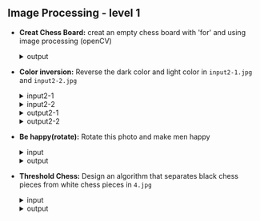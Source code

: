 ## Image Processing - level 1 

- **Creat Chess Board:** creat an empty chess board with 'for' and using image processing (openCV)
  <details>
    <summary>output</summary>
    <br>
    <img src="https://github.com/hoseindamavandi/Image-Processing/blob/main/Level-1/Creat%20Chess%20Board/output.jpg?raw=true" width="350" title="input2-2">

  </details>
  
- **Color inversion:** Reverse the dark color and light color in `input2-1.jpg` and `input2-2.jpg`
  <details>
    <summary>input2-1</summary>
    <br>
    <img src="https://user-images.githubusercontent.com/83751182/142157138-cf1b6801-016e-48b3-9014-3d44b470ac02.png" width="350" title="input2-1">

  </details>
  <details>
    <summary>input2-2</summary>
    <br>
    <img src="https://user-images.githubusercontent.com/83751182/142157404-bbd17c70-87a0-4427-97c2-2cbe825d4306.png" width="350" title="input2-2">

  </details>
  
    <details>
    <summary>output2-1</summary>
    <br>
    <img src="https://github.com/hoseindamavandi/Image-Processing/blob/main/Level-1/Color%20inversion/output2-1.jpg?raw=true" width="350" title="input2-1">

  </details>
  <details>
    <summary>output2-2</summary>
    <br>
    <img src="https://github.com/hoseindamavandi/Image-Processing/blob/main/Level-1/Color%20inversion/output2-2.jpg?raw=true" width="350" title="input2-2">

  </details>
- **Be happy(rotate):** Rotate this photo and make men happy
  <details>
    <summary>input</summary>
    <br>
    <img src="https://user-images.githubusercontent.com/83751182/142156512-b56a7cd4-195d-42ba-aaa1-51a7b3b301a6.jpg" width="350" title="input">

  </details>
  <details>
    <summary>output</summary>
    <br>
    <img src="https://user-images.githubusercontent.com/83751182/142156051-72f2219f-c9d2-41f2-a359-a797758bc718.jpg" width="350" title="hover text">
  </details>
  
- **Threshold Chess:** Design an algorithm that separates black chess pieces from white chess pieces in `4.jpg`
  <details>
    <summary>input</summary>
    <br>
    <img src="https://user-images.githubusercontent.com/83751182/142158177-615b5925-bcf1-45d9-82b7-647429f01a9a.jpg" width="350" title="input2-1">

  </details>
  <details>
    <summary>output</summary>

    <br>
    <img src="https://github.com/hoseindamavandi/Image-Processing/blob/main/Level-1/threshold%20chess/output4.jpg?raw=true" width="350" title="input2-2">

  </details>
